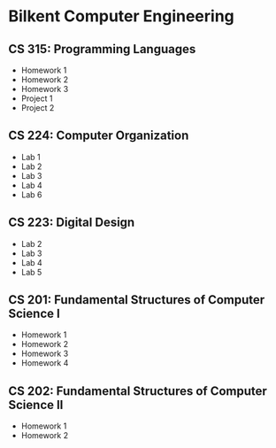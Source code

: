 # Bilkent Computer Engineering 

## CS 315: Programming Languages
- Homework 1
- Homework 2
- Homework 3
- Project 1
- Project 2

## CS 224: Computer Organization
- Lab 1
- Lab 2
- Lab 3
- Lab 4
- Lab 6

## CS 223: Digital Design
- Lab 2
- Lab 3
- Lab 4
- Lab 5

## CS 201: Fundamental Structures of Computer Science I
- Homework 1
- Homework 2
- Homework 3
- Homework 4

## CS 202: Fundamental Structures of Computer Science II
- Homework 1
- Homework 2

